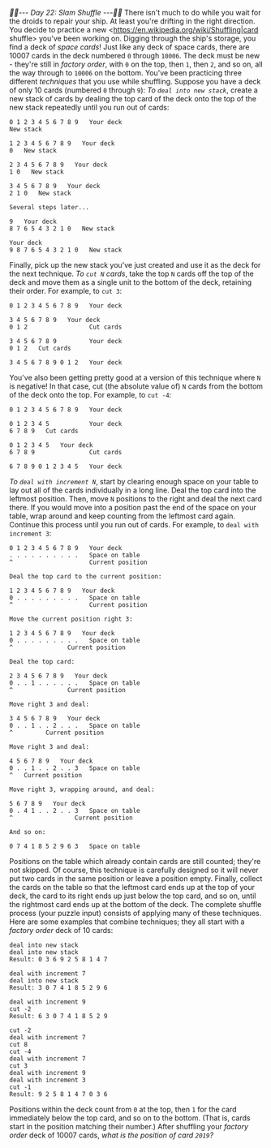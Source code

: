 *:calendar::calendar:--- Day 22: Slam Shuffle ---:calendar::calendar:*
There isn't much to do while you wait for the droids to repair your ship.  At least you're drifting in the right direction.  You decide to practice a new <https://en.wikipedia.org/wiki/Shuffling|card shuffle> you've been working on.
Digging through the ship's storage, you find a deck of *space cards*! Just like any deck of space cards, there are 10007 cards in the deck numbered `0` through `10006`. The deck must be new - they're still in *factory order*, with `0` on the top, then `1`, then `2`, and so on, all the way through to `10006` on the bottom.
You've been practicing three different *techniques* that you use while shuffling. Suppose you have a deck of only 10 cards (numbered `0` through `9`):
*To `deal into new stack`*, create a new stack of cards by dealing the top card of the deck onto the top of the new stack repeatedly until you run out of cards:
```Top          Bottom
0 1 2 3 4 5 6 7 8 9   Your deck
New stack

1 2 3 4 5 6 7 8 9   Your deck
0   New stack

2 3 4 5 6 7 8 9   Your deck
1 0   New stack

3 4 5 6 7 8 9   Your deck
2 1 0   New stack

Several steps later...

9   Your deck
8 7 6 5 4 3 2 1 0   New stack

Your deck
9 8 7 6 5 4 3 2 1 0   New stack
```
Finally, pick up the new stack you've just created and use it as the deck for the next technique.
*To `cut N` cards*, take the top `N` cards off the top of the deck and move them as a single unit to the bottom of the deck, retaining their order. For example, to `cut 3`:
```Top          Bottom
0 1 2 3 4 5 6 7 8 9   Your deck

3 4 5 6 7 8 9   Your deck
0 1 2                 Cut cards

3 4 5 6 7 8 9         Your deck
0 1 2   Cut cards

3 4 5 6 7 8 9 0 1 2   Your deck
```
You've also been getting pretty good at a version of this technique where `N` is negative! In that case, cut (the absolute value of) `N` cards from the bottom of the deck onto the top.  For example, to `cut -4`:
```Top          Bottom
0 1 2 3 4 5 6 7 8 9   Your deck

0 1 2 3 4 5           Your deck
6 7 8 9   Cut cards

0 1 2 3 4 5   Your deck
6 7 8 9               Cut cards

6 7 8 9 0 1 2 3 4 5   Your deck
```
*To `deal with increment N`*, start by clearing enough space on your table to lay out all of the cards individually in a long line.  Deal the top card into the leftmost position. Then, move `N` positions to the right and deal the next card there. If you would move into a position past the end of the space on your table, wrap around and keep counting from the leftmost card again.  Continue this process until you run out of cards.
For example, to `deal with increment 3`:
```
0 1 2 3 4 5 6 7 8 9   Your deck
. . . . . . . . . .   Space on table
^                     Current position

Deal the top card to the current position:

1 2 3 4 5 6 7 8 9   Your deck
0 . . . . . . . . .   Space on table
^                     Current position

Move the current position right 3:

1 2 3 4 5 6 7 8 9   Your deck
0 . . . . . . . . .   Space on table
^               Current position

Deal the top card:

2 3 4 5 6 7 8 9   Your deck
0 . . 1 . . . . . .   Space on table
^               Current position

Move right 3 and deal:

3 4 5 6 7 8 9   Your deck
0 . . 1 . . 2 . . .   Space on table
^         Current position

Move right 3 and deal:

4 5 6 7 8 9   Your deck
0 . . 1 . . 2 . . 3   Space on table
^   Current position

Move right 3, wrapping around, and deal:

5 6 7 8 9   Your deck
0 . 4 1 . . 2 . . 3   Space on table
^                 Current position

And so on:

0 7 4 1 8 5 2 9 6 3   Space on table
```
Positions on the table which already contain cards are still counted; they're not skipped.  Of course, this technique is carefully designed so it will never put two cards in the same position or leave a position empty.
Finally, collect the cards on the table so that the leftmost card ends up at the top of your deck, the card to its right ends up just below the top card, and so on, until the rightmost card ends up at the bottom of the deck.
The complete shuffle process (your puzzle input) consists of applying many of these techniques.  Here are some examples that combine techniques; they all start with a *factory order* deck of 10 cards:
```deal with increment 7
deal into new stack
deal into new stack
Result: 0 3 6 9 2 5 8 1 4 7
```
```cut 6
deal with increment 7
deal into new stack
Result: 3 0 7 4 1 8 5 2 9 6
```
```deal with increment 7
deal with increment 9
cut -2
Result: 6 3 0 7 4 1 8 5 2 9
```
```deal into new stack
cut -2
deal with increment 7
cut 8
cut -4
deal with increment 7
cut 3
deal with increment 9
deal with increment 3
cut -1
Result: 9 2 5 8 1 4 7 0 3 6
```
Positions within the deck count from `0` at the top, then `1` for the card immediately below the top card, and so on to the bottom.  (That is, cards start in the position matching their number.)
After shuffling your *factory order* deck of 10007 cards, *what is the position of card `2019`?*
